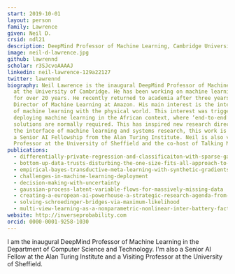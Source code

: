 ```yaml
---
start: 2019-10-01
layout: person
family: Lawrence
given: Neil D.
crsid: ndl21
description: DeepMind Professor of Machine Learning, Cambridge University
image: neil-d-lawrence.jpg
github: lawrennd
scholar: r3SJcvoAAAAJ
linkedin: neil-lawrence-129a22127
twitter: lawrennd
biography: Neil Lawrence is the inaugural DeepMind Professor of Machine Learning
  at the University of Cambridge. He has been working on machine learning models
  for over 20 years. He recently returned to academia after three years as
  Director of Machine Learning at Amazon. His main interest is the interaction
  of machine learning with the physical world. This interest was triggered by
  deploying machine learning in the African context, where ‘end-to-end’
  solutions are normally required. This has inspired new research directions at
  the interface of machine learning and systems research, this work is funded by
  a Senior AI Fellowship from the Alan Turing Institute. Neil is also visiting
  Professor at the University of Sheffield and the co-host of Talking Machines.
publications:
  - differentially-private-regression-and-classificaiton-with-sparse-gaussian-processes
  - bottom-up-data-trusts-disturbing-the-one-size-fits-all-approach-to-data-governance
  - empirical-bayes-transductive-meta-learning-with-synthetic-gradients
  - challenges-in-machine-learning-deployment
  - decision-making-with-uncertainty
  - gaussian-process-latent-variable-flows-for-massively-missing-data
  - creating-a-european-ai-powerhouse-a-strategic-research-agenda-from-the-european-learning-and-intelligent-systems-excellence-elise-consortium
  - solving-schroedinger-bridges-via-maximum-likelihood
  - multi-view-learning-as-a-nonparametric-nonlinear-inter-battery-factor-analysis
website: http://inverseprobability.com
orcid: 0000-0001-9258-1030
---
```


I am the inaugural DeepMind Professor of Machine Learning in the Department of Computer Science and Technology. I'm also a Senior AI Fellow at the Alan Turing Institute and a Visiting Professor at the University of Sheffield.

